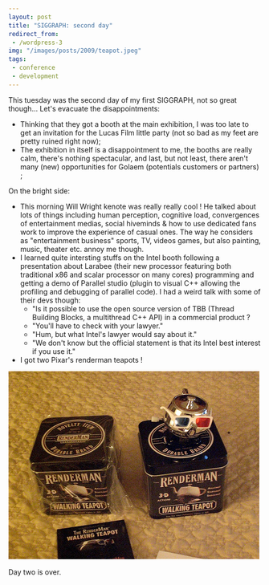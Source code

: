 ```yaml
---
layout: post
title: "SIGGRAPH: second day"
redirect_from:
 - /wordpress-3
img: "/images/posts/2009/teapot.jpeg"
tags:
 - conference
 - development
---
```


This tuesday was the second day of my first SIGGRAPH, not so great though... Let's evacuate the disappointments:
 - Thinking that they got a booth at the main exhibition, I was too late to get an invitation for the Lucas Film little party (not so bad as my feet are pretty ruined right now);
 - The exhibition in itself is a disappointment to me, the booths are really calm, there's nothing spectacular, and last, but not least, there aren't many (new) opportunities for Golaem (potentials customers or partners) ;

On the bright side:
 - This morning Will Wright kenote was really really cool ! He talked about lots of things including human perception, cognitive load, convergences of entertainment medias, social hiveminds & how to use dedicated fans work to improve the experience of casual ones. The way he considers as "entertainment business" sports, TV, videos games, but also painting, music, theater etc. annoy me though.
 - I learned quite intersting stuffs on the Intel booth following a presentation about Larabee (their new processor featuring both traditional x86 and scalar processor on many cores) programming and getting a demo of Parallel studio (plugin to visual C++ allowing the profiling and debugging of parallel code). I had a weird talk with some of their devs though:
     - "Is it possible to use the open source version of TBB (Thread Building Blocks, a multithread C++ API) in a commercial product ?
     - "You'll have to check with your lawyer."
     - "Hum, but what Intel's lawyer would say about it."
     - "We don't know but the official statement is that its Intel best interest if you use it."
 - I got two Pixar's renderman teapots !

 ![Teapots](/images/posts/2009/teapot.jpeg)

 Day two is over.
